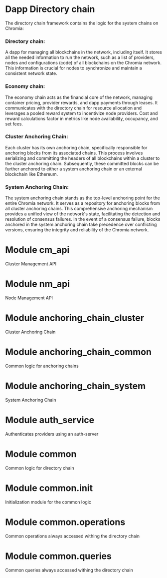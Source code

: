 # Dapp Directory chain

The directory chain framework contains the logic for the system chains on Chromia:

### Directory chain:

A dapp for managing all blockchains in the network, including itself. It stores all the needed information to run the network, such as a list of providers, nodes and configurations (code) of all blockchains on the Chromia network. This information is crucial for nodes to synchronize and maintain a consistent network state.

### Economy chain:

The economy chain acts as the financial core of the network, managing container pricing, provider rewards, and dapp payments through leases. It communicates with the directory chain for resource allocation and leverages a pooled reward system to incentivize node providers. Cost and reward calculations factor in metrics like node availability, occupancy, and set fees.

### Cluster Anchoring Chain:

Each cluster has its own anchoring chain, specifically responsible for anchoring blocks from its associated chains. This process involves serializing and committing the headers of all blockchains within a cluster to the cluster anchoring chain. Subsequently, these committed blocks can be further anchored to either a system anchoring chain or an external blockchain like Ethereum.

### System Anchoring Chain:

The system anchoring chain stands as the top-level anchoring point for the entire Chromia network. It serves as a repository for anchoring blocks from all cluster anchoring chains. This comprehensive anchoring mechanism provides a unified view of the network's state, facilitating the detection and resolution of consensus failures. In the event of a consensus failure, blocks anchored in the system anchoring chain take precedence over conflicting versions, ensuring the integrity and reliability of the Chromia network.

# Module cm_api

Cluster Management API

# Module nm_api

Node Management API

# Module anchoring_chain_cluster

Cluster Anchoring Chain

# Module anchoring_chain_common

Common logic for anchoring chains

# Module anchoring_chain_system

System Anchoring Chain

# Module auth_service

Authenticates providers using an auth-server

# Module common

Common logic for directory chain

# Module common.init

Initialization module for the common logic

# Module common.operations

Common operations always accessed withing the directory chain

# Module common.queries

Common queries always accessed withing the directory chain


